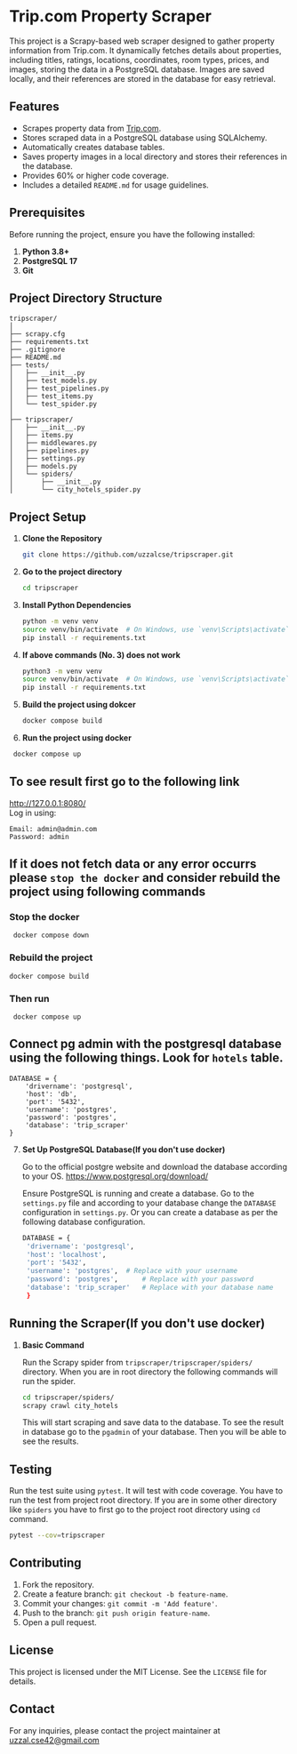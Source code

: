 # Trip.com Property Scraper

This project is a Scrapy-based web scraper designed to gather property information from Trip.com. It dynamically fetches details about properties, including titles, ratings, locations, coordinates, room types, prices, and images, storing the data in a PostgreSQL database. Images are saved locally, and their references are stored in the database for easy retrieval.

## Features
- Scrapes property data from [Trip.com](https://uk.trip.com/hotels/?locale=en-GB&curr=GBP).
- Stores scraped data in a PostgreSQL database using SQLAlchemy.
- Automatically creates database tables.
- Saves property images in a local directory and stores their references in the database.
- Provides 60% or higher code coverage.
- Includes a detailed `README.md` for usage guidelines.

## Prerequisites

Before running the project, ensure you have the following installed:

1. **Python 3.8+**
2. **PostgreSQL 17**
3. **Git**


## Project Directory Structure

```
tripscraper/
│  
├── scrapy.cfg  
├── requirements.txt  
├── .gitignore  
├── README.md  
├── tests/  
│   ├── __init__.py  
│   ├── test_models.py  
│   ├── test_pipelines.py  
│   ├── test_items.py  
│   └── test_spider.py  
│
├── tripscraper/  
│   ├── __init__.py  
│   ├── items.py  
│   ├── middlewares.py  
│   ├── pipelines.py  
│   ├── settings.py  
│   ├── models.py  
│   └── spiders/  
│       ├── __init__.py  
│       └── city_hotels_spider.py

```



## Project Setup

1. **Clone the Repository**

   ```bash
   git clone https://github.com/uzzalcse/tripscraper.git

   ```

2. **Go to the project directory**

   ```bash
   cd tripscraper

   ```





3. **Install Python Dependencies**


   ```bash
   python -m venv venv
   source venv/bin/activate  # On Windows, use `venv\Scripts\activate`
   pip install -r requirements.txt
   ```

4. **If above commands (No. 3) does not work**

   ```bash
   python3 -m venv venv
   source venv/bin/activate  # On Windows, use `venv\Scripts\activate`
   pip install -r requirements.txt
   ```


5. **Build the project using dokcer**

   ```bash
   docker compose build

   ```

6. **Run the project using docker**

  ```bash
   docker compose up

   ```

## To see result first go to the following link

http://127.0.0.1:8080/   
Log in using: 

```
Email: admin@admin.com
Password: admin
```
## If it does not fetch data or any error occurrs please `stop the docker` and consider rebuild the project using following commands


### Stop the docker

``` docker compose down```

### Rebuild the project 

```docker compose build```

### Then run

``` docker compose up```



## Connect pg admin with the postgresql database using the following things. Look for `hotels` table.  


```
DATABASE = {
    'drivername': 'postgresql',
    'host': 'db',
    'port': '5432',
    'username': 'postgres', 
    'password': 'postgres',     
    'database': 'trip_scraper'  
}

```



7. **Set Up PostgreSQL Database(If you don't use docker)**

   Go to the official postgre website and download the database according to your OS. https://www.postgresql.org/download/ 
   

 
   Ensure PostgreSQL is running and create a database. Go to the `settings.py` file and according to your database change the `DATABASE` configuration in `settings.py`. Or you can create a database as per the following database configuration.

   ```bash
   DATABASE = {
    'drivername': 'postgresql',
    'host': 'localhost',
    'port': '5432',
    'username': 'postgres',  # Replace with your username
    'password': 'postgres',      # Replace with your password
    'database': 'trip_scraper'   # Replace with your database name
    }
   ```



## Running the Scraper(If you don't use docker)

1. **Basic Command**

   Run the Scrapy spider from `tripscraper/tripscraper/spiders/` directory. When you are in root directory the following commands will run the spider.

   ```bash
   cd tripscraper/spiders/
   scrapy crawl city_hotels
   ```

   This will start scraping and save data to the database. To see the result in database go to the `pgadmin` of your database. Then you will be able to see the results.





## Testing

Run the test suite using `pytest`. It will test with code coverage. You have to run the test from project root directory. If you are in some other directory like `spiders` you have to first go to the project root directory using `cd` command.

```bash
pytest --cov=tripscraper
```


## Contributing

1. Fork the repository.
2. Create a feature branch: `git checkout -b feature-name`.
3. Commit your changes: `git commit -m 'Add feature'`.
4. Push to the branch: `git push origin feature-name`.
5. Open a pull request.

## License

This project is licensed under the MIT License. See the `LICENSE` file for details.

## Contact

For any inquiries, please contact the project maintainer at uzzal.cse42@gmail.com

